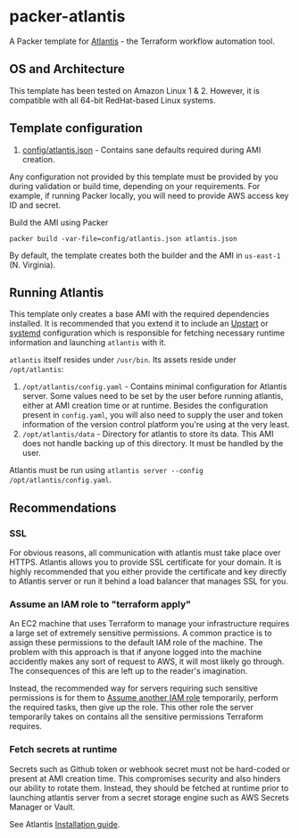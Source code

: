 # packer-atlantis
A Packer template for [Atlantis](https://www.runatlantis.io/) - the Terraform workflow automation tool.

## OS and Architecture
This template has been tested on Amazon Linux 1 & 2. However, it is compatible with all 64-bit RedHat-based Linux systems.

## Template configuration
1. [config/atlantis.json](config/atlantis.json) - Contains sane defaults required during AMI creation.

Any configuration not provided by this template must be provided by you during validation or build time, depending on your requirements. For example, if running Packer locally, you will need to provide AWS access key ID and secret.

Build the AMI using Packer

```
packer build -var-file=config/atlantis.json atlantis.json
```

By default, the template creates both the builder and the AMI in `us-east-1` (N. Virginia).

## Running Atlantis
This template only creates a base AMI with the required dependencies installed. It is recommended that you extend it to include an [Upstart](http://upstart.ubuntu.com/cookbook/) or [systemd](https://www.freedesktop.org/wiki/Software/systemd/) configuration which is responsible for fetching necessary runtime information and launching `atlantis` with it.

`atlantis` itself resides under `/usr/bin`. Its assets reside under `/opt/atlantis`:

1. `/opt/atlantis/config.yaml` - Contains minimal configuration for Atlantis server. Some values need to be set by the user before running atlantis, either at AMI creation time or at runtime. Besides the configuration present in `config.yaml`, you will also need to supply the user and token information of the version control platform you're using at the very least.
2. `/opt/atlantis/data` - Directory for atlantis to store its data. This AMI does not handle backing up of this directory. It must be handled by the user.

Atlantis must be run using `atlantis server --config /opt/atlantis/config.yaml`.

## Recommendations

### SSL
For obvious reasons, all communication with atlantis must take place over HTTPS. Atlantis allows you to provide SSL certificate for your domain. It is highly recommended that you either provide the certificate and key directly to Atlantis server or run it behind a load balancer that manages SSL for you.

### Assume an IAM role to "terraform apply"
An EC2 machine that uses Terraform to manage your infrastructure requires a large set of extremely sensitive permissions. A common practice is to assign these permissions to the default IAM role of the machine. The problem with this approach is that if anyone logged into the machine accidently makes any sort of request to AWS, it will most likely go through. The consequences of this are left up to the reader's imagination.

Instead, the recommended way for servers requiring such sensitive permissions is for them to [Assume another IAM role](https://docs.aws.amazon.com/STS/latest/APIReference/API_AssumeRole.html) temporarily, perform the required tasks, then give up the role. This other role the server temporarily takes on contains all the sensitive permissions Terraform requires.

### Fetch secrets at runtime
Secrets such as Github token or webhook secret must not be hard-coded or present at AMI creation time. This compromises security and also hinders our ability to rotate them. Instead, they should be fetched at runtime prior to launching atlantis server from a secret storage engine such as AWS Secrets Manager or Vault.

See Atlantis [Installation guide](https://www.runatlantis.io/docs/deployment.html).